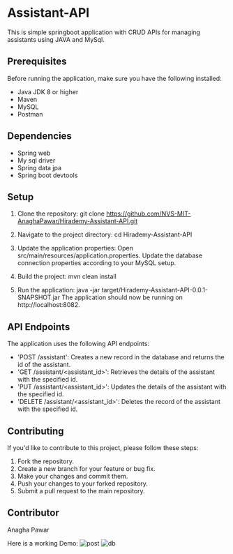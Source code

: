 # Assistant-API
This is simple springboot application with CRUD APIs for managing assistants using JAVA and MySql.

## Prerequisites

Before running the application, make sure you have the following installed:
- Java JDK 8 or higher
- Maven
- MySQL
- Postman

## Dependencies

- Spring web
- My sql driver
- Spring data jpa
- Spring boot devtools

## Setup
1. Clone the repository:
git clone https://github.com/NVS-MIT-AnaghaPawar/Hirademy-Assistant-API.git

2. Navigate to the project directory:
cd Hirademy-Assistant-API

3. Update the application properties:
Open src/main/resources/application.properties.
Update the database connection properties according to your MySQL setup.

4. Build the project:
mvn clean install

5. Run the application:
java -jar target/Hirademy-Assistant-API-0.0.1-SNAPSHOT.jar
The application should now be running on http://localhost:8082.

## API Endpoints

The application uses the following API endpoints:

- 'POST /assistant': Creates a new record in the database and returns the id of the assistant.
- 'GET /assistant/<assistant_id>': Retrieves the details of the assistant with the specified id.
- 'PUT /assistant/<assistant_id>': Updates the details of the assistant with the specified id.
- 'DELETE /assistant/<assistant_id>': Deletes the record of the assistant with the specified id.

 ## Contributing

If you'd like to contribute to this project, please follow these steps:

1. Fork the repository.
2. Create a new branch for your feature or bug fix.
3. Make your changes and commit them.
4. Push your changes to your forked repository.
5. Submit a pull request to the main repository.

## Contributor 
Anagha Pawar

Here is a working Demo:
![post](https://github.com/NVS-MIT-AnaghaPawar/Hirademy-Assistant-API/assets/120309587/dec7005d-18d0-4a5f-a9b0-c3f0e0e2c63f)
![db](https://github.com/NVS-MIT-AnaghaPawar/Hirademy-Assistant-API/assets/120309587/bb237549-9a11-48e1-9b11-359100fc3512)


